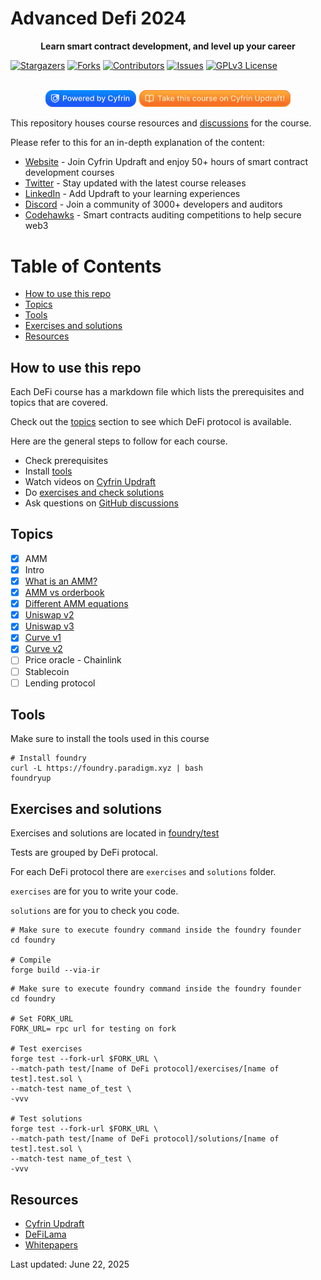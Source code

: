 # Advanced Defi 2024

[contributors-shield]: https://img.shields.io/github/contributors/cyfrin/advanced-defi-2024.svg?style=for-the-badge
[contributors-url]: https://github.com/cyfrin/advanced-defi-2024/graphs/contributors
[forks-shield]: https://img.shields.io/github/forks/cyfrin/advanced-defi-2024.svg?style=for-the-badge
[forks-url]: https://github.com/cyfrin/advanced-defi-2024/network/members
[stars-shield]: https://img.shields.io/github/stars/cyfrin/advanced-defi-2024.svg?style=for-the-badge
[stars-url]: https://github.com/cyfrin/advanced-defi-2024/stargazers
[issues-shield]: https://img.shields.io/github/issues/cyfrin/advanced-defi-2024.svg?style=for-the-badge
[issues-url]: https://github.com/cyfrin/advanced-defi-2024/issues
[license-shield]: https://img.shields.io/github/license/cyfrin/advanced-defi-2024.svg?style=for-the-badge
[license-url]: https://github.com/cyfrin/advanced-defi-2024/blob/main/LICENSE
[linkedin-shield]: https://img.shields.io/badge/-LinkedIn-black.svg?style=for-the-badge&logo=linkedin&colorB=555

<p align="center"><strong>Learn smart contract development, and level up your career
</strong></p>

[![Stargazers][stars-shield]][stars-url] [![Forks][forks-shield]][forks-url] [![Contributors][contributors-shield]][contributors-url] [![Issues][issues-shield]][issues-url] [![GPLv3 License][license-shield]][license-url]

<p align="center">
 <br />
 <a href="https://cyfrin.io/">
  <img src=".github/images/poweredbycyfrinbluehigher.png" width="145" alt=""/></a>
<a href="https://updraft.cyfrin.io/courses/moccasin">
  <img src=".github/images/coursebadge.png" width="242.3" alt=""/></a>
 <br />
</p>

</div>

This repository houses course resources and [discussions](https://github.com/Cyfrin/advanced-defi-2024/discussions) for the course.

Please refer to this for an in-depth explanation of the content:

- [Website](https://updraft.cyfrin.io) - Join Cyfrin Updraft and enjoy 50+ hours of smart contract development courses
- [Twitter](https://twitter.com/CyfrinUpdraft) - Stay updated with the latest course releases
- [LinkedIn](https://www.linkedin.com/school/cyfrin-updraft/) - Add Updraft to your learning experiences
- [Discord](https://discord.gg/cyfrin) - Join a community of 3000+ developers and auditors
- [Codehawks](https://codehawks.com) - Smart contracts auditing competitions to help secure web3

# Table of Contents

- [How to use this repo](#how-to-use-this-repo)
- [Topics](#topics)
- [Tools](#tools)
- [Exercises and solutions](#exercises-and-solutions)
- [Resources](#resources)

## How to use this repo

Each DeFi course has a markdown file which lists the prerequisites and topics that are covered.

Check out the [topics](#topics) section to see which DeFi protocol is available.

Here are the general steps to follow for each course.

- Check prerequisites
- Install [tools](#tools)
- Watch videos on [Cyfrin Updraft](https://updraft.cyfrin.io/)
- Do [exercises and check solutions](#exercises-and-solutions)
- Ask questions on [GitHub discussions](https://github.com/Cyfrin/advanced-defi-2024/discussions)

## Topics

- [x] AMM
 - [x] Intro
 - [x] [What is an AMM?](./topics/amm/intro/what_is_amm.md)
 - [x] [AMM vs orderbook](./topics/amm/intro/amm_order_book.md)
 - [x] [Different AMM equations](./topics/amm/intro/amm_equations.md)
 - [x] [Uniswap v2](./uniswap-v2.md)
 - [x] [Uniswap v3](./uniswap-v3.md)
 - [x] [Curve v1](./curve-v1.md)
 - [x] [Curve v2](./curve-v2.md)
- [ ] Price oracle - Chainlink
- [ ] Stablecoin
- [ ] Lending protocol

## Tools

Make sure to install the tools used in this course

```shell
# Install foundry
curl -L https://foundry.paradigm.xyz | bash
foundryup
```

## Exercises and solutions

Exercises and solutions are located in [foundry/test](./foundry/test)

Tests are grouped by DeFi protocal.

For each DeFi protocol there are `exercises` and `solutions` folder.

`exercises` are for you to write your code.

`solutions` are for you to check you code.

```shell
# Make sure to execute foundry command inside the foundry founder
cd foundry

# Compile
forge build --via-ir
```

```shell
# Make sure to execute foundry command inside the foundry founder
cd foundry

# Set FORK_URL
FORK_URL= rpc url for testing on fork

# Test exercises
forge test --fork-url $FORK_URL \
--match-path test/[name of DeFi protocol]/exercises/[name of test].test.sol \
--match-test name_of_test \
-vvv

# Test solutions
forge test --fork-url $FORK_URL \
--match-path test/[name of DeFi protocol]/solutions/[name of test].test.sol \
--match-test name_of_test \
-vvv
```

## Resources

- [Cyfrin Updraft](https://updraft.cyfrin.io/)
- [DeFiLama](https://defillama.com/)
- [Whitepapers](./whitepapers)

Last updated: June 22, 2025
